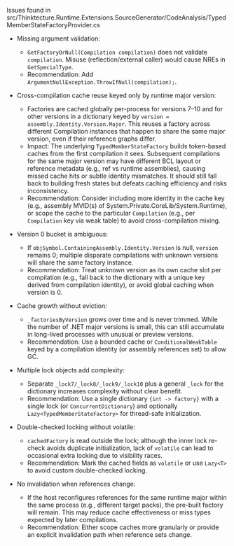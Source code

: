 Issues found in src/Thinktecture.Runtime.Extensions.SourceGenerator/CodeAnalysis/TypedMemberStateFactoryProvider.cs

- Missing argument validation:
  - `GetFactoryOrNull(Compilation compilation)` does not validate `compilation`. Misuse (reflection/external caller) would cause NREs in `GetSpecialType`.
  - Recommendation: Add `ArgumentNullException.ThrowIfNull(compilation);`.

- Cross-compilation cache reuse keyed only by runtime major version:
  - Factories are cached globally per-process for versions 7–10 and for other versions in a dictionary keyed by `version = assembly.Identity.Version.Major`. This reuses a factory across different Compilation instances that happen to share the same major version, even if their reference graphs differ.
  - Impact: The underlying `TypedMemberStateFactory` builds token-based caches from the first compilation it sees. Subsequent compilations for the same major version may have different BCL layout or reference metadata (e.g., ref vs runtime assemblies), causing missed cache hits or subtle identity mismatches. It should still fall back to building fresh states but defeats caching efficiency and risks inconsistency.
  - Recommendation: Consider including more identity in the cache key (e.g., assembly MVID(s) of System.Private.CoreLib/System.Runtime), or scope the cache to the particular `Compilation` (e.g., per `Compilation` key via weak table) to avoid cross-compilation mixing.

- Version 0 bucket is ambiguous:
  - If `objSymbol.ContainingAssembly.Identity.Version` is null, `version` remains 0; multiple disparate compilations with unknown versions will share the same factory instance.
  - Recommendation: Treat unknown version as its own cache slot per compilation (e.g., fall back to the dictionary with a unique key derived from compilation identity), or avoid global caching when version is 0.

- Cache growth without eviction:
  - `_factoriesByVersion` grows over time and is never trimmed. While the number of .NET major versions is small, this can still accumulate in long-lived processes with unusual or preview versions.
  - Recommendation: Use a bounded cache or `ConditionalWeakTable` keyed by a compilation identity (or assembly references set) to allow GC.

- Multiple lock objects add complexity:
  - Separate `_lock7/_lock8/_lock9/_lock10` plus a general `_lock` for the dictionary increases complexity without clear benefit.
  - Recommendation: Use a single dictionary `{int -> factory}` with a single lock (or `ConcurrentDictionary`) and optionally `Lazy<TypedMemberStateFactory>` for thread-safe initialization.

- Double-checked locking without volatile:
  - `cachedFactory` is read outside the lock; although the inner lock re-check avoids duplicate initialization, lack of `volatile` can lead to occasional extra locking due to visibility races.
  - Recommendation: Mark the cached fields as `volatile` or use `Lazy<T>` to avoid custom double-checked locking.

- No invalidation when references change:
  - If the host reconfigures references for the same runtime major within the same process (e.g., different target packs), the pre-built factory will remain. This may reduce cache effectiveness or miss types expected by later compilations.
  - Recommendation: Either scope caches more granularly or provide an explicit invalidation path when reference sets change.
